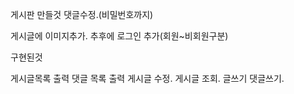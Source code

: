 게시판 만들것
댓글수정.(비밀번호까지)

게시글에 이미지추가. 추후에 로그인 추가(회원~비회원구분)

구현된것

게시글목록  출력
댓글 목록 출력
게시글 수정. 게시글 조회.
글쓰기 댓글쓰기.
